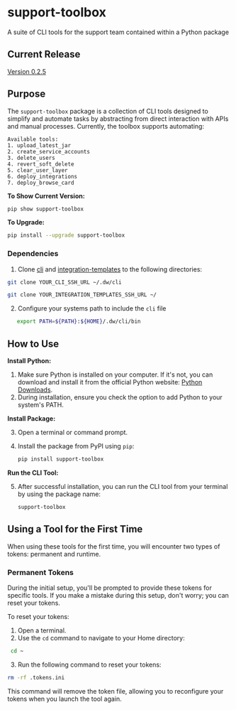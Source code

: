 # support-toolbox
A suite of CLI tools for the support team contained within a Python package 

## Current Release
[Version 0.2.5](https://pypi.org/manage/project/support-toolbox/releases/)


## Purpose

The `support-toolbox` package is a collection of CLI tools designed to simplify and automate tasks by abstracting from direct interaction with APIs and manual processes. Currently, the toolbox supports automating:
```
Available tools:
1. upload_latest_jar
2. create_service_accounts
3. delete_users
4. revert_soft_delete
5. clear_user_layer
6. deploy_integrations
7. deploy_browse_card
```

**To Show Current Version:**
```bash
pip show support-toolbox
```

**To Upgrade:**
```bash
pip install --upgrade support-toolbox
```


### Dependencies
1. Clone [cli](https://github.com/datadotworld/cli) and [integration-templates](https://github.com/datadotworld/integration-templates) to the following directories:
   
```bash
git clone YOUR_CLI_SSH_URL ~/.dw/cli
   ```

```bash
git clone YOUR_INTEGRATION_TEMPLATES_SSH_URL ~/
   ```

2. Configure your systems path to include the `cli` file
```bash
   export PATH=${PATH}:${HOME}/.dw/cli/bin
```


## How to Use

**Install Python:**

1. Make sure Python is installed on your computer. If it's not, you can download and install it from the official Python website: [Python Downloads](https://www.python.org/downloads/).
2. During installation, ensure you check the option to add Python to your system's PATH.

**Install Package:**

3. Open a terminal or command prompt.
4. Install the package from PyPI using `pip`:

   ```bash
   pip install support-toolbox
   ```
**Run the CLI Tool:**

5. After successful installation, you can run the CLI tool from your terminal by using the package name:

   ```bash
   support-toolbox
   ```

## Using a Tool for the First Time
When using these tools for the first time, you will encounter two types of tokens: permanent and runtime.

### Permanent Tokens

During the initial setup, you'll be prompted to provide these tokens for specific tools. If you make a mistake during this setup, don't worry; you can reset your tokens.

To reset your tokens:

1. Open a terminal.
2. Use the `cd` command to navigate to your Home directory:

  ```bash
   cd ~
   ```
3. Run the following command to reset your tokens:


  ```bash
  rm -rf .tokens.ini
  ```
This command will remove the token file, allowing you to reconfigure your tokens when you launch the tool again.
